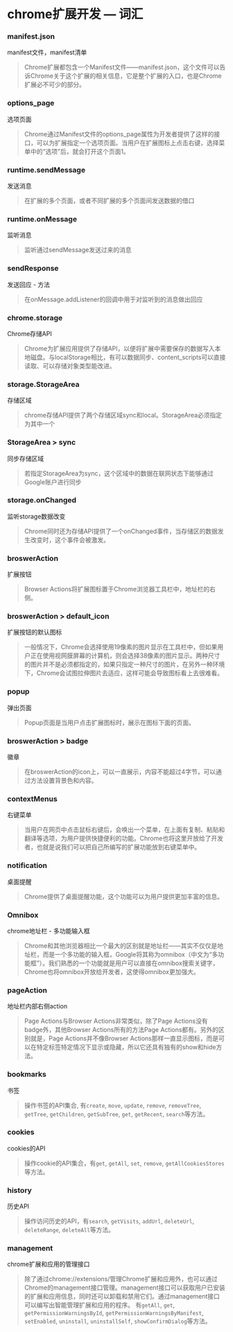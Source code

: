 # chrome扩展开发 — 词汇

### manifest.json
manifest文件，manifest清单
> Chrome扩展都包含一个Manifest文件——manifest.json，这个文件可以告诉Chrome关于这个扩展的相关信息，它是整个扩展的入口，也是Chrome扩展必不可少的部分。

### options_page
选项页面
>Chrome通过Manifest文件的options_page属性为开发者提供了这样的接口，可以为扩展指定一个选项页面。当用户在扩展图标上点击右键，选择菜单中的“选项”后，就会打开这个页面1。

### runtime.sendMessage
发送消息
> 在扩展的多个页面，或者不同扩展的多个页面间发送数据的借口

### runtime.onMessage
监听消息
> 监听通过sendMessage发送过来的消息

### sendResponse
发送回应 - 方法
> 在onMessage.addListener的回调中用于对监听到的消息做出回应

### chrome.storage
Chrome存储API
> Chrome为扩展应用提供了存储API，以便将扩展中需要保存的数据写入本地磁盘。与localStorage相比，有可以数据同步、content_scripts可以直接读取、可以存储对象类型能改进。

### storage.StorageArea
存储区域
> chrome存储API提供了两个存储区域sync和local。StorageArea必须指定为其中一个

### StorageArea > sync
同步存储区域
> 若指定StorageArea为sync，这个区域中的数据在联网状态下能够通过Google账户进行同步

### storage.onChanged
监听storage数据改变
> Chrome同时还为存储API提供了一个onChanged事件，当存储区的数据发生改变时，这个事件会被激发。

### broswerAction
扩展按钮
> Browser Actions将扩展图标置于Chrome浏览器工具栏中，地址栏的右侧。

### broswerAction > default_icon
扩展按钮的默认图标
> 一般情况下，Chrome会选择使用19像素的图片显示在工具栏中，但如果用户正在使用视网膜屏幕的计算机，则会选择38像素的图片显示。两种尺寸的图片并不是必须都指定的，如果只指定一种尺寸的图片，在另外一种环境下，Chrome会试图拉伸图片去适应，这样可能会导致图标看上去很难看。

### popup
弹出页面
> Popup页面是当用户点击扩展图标时，展示在图标下面的页面。

### broswerAction > badge
徽章
> 在broswerAction的icon上，可以一直展示，内容不能超过4字节，可以通过方法设置背景色和内容。

### contextMenus
右键菜单
> 当用户在网页中点击鼠标右键后，会唤出一个菜单，在上面有复制、粘贴和翻译等选项，为用户提供快捷便利的功能。Chrome也将这里开放给了开发者，也就是说我们可以把自己所编写的扩展功能放到右键菜单中。

### notification
桌面提醒
> Chrome提供了桌面提醒功能，这个功能可以为用户提供更加丰富的信息。

### Omnibox
chrome地址栏 - 多功能输入框
> Chrome和其他浏览器相比一个最大的区别就是地址栏——其实不仅仅是地址栏，而是一个多功能的输入框，Google将其称为omnibox（中文为“多功能框”）。我们熟悉的一个功能就是用户可以直接在omnibox搜索关键字，Chrome也将omnibox开放给开发者，这使得omnibox更加强大。

### pageAction
地址栏内部右侧action
> Page Actions与Browser Actions非常类似，除了Page Actions没有badge外，其他Browser Actions所有的方法Page Actions都有。另外的区别就是，Page Actions并不像Browser Actions那样一直显示图标，而是可以在特定标签特定情况下显示或隐藏，所以它还具有独有的show和hide方法。

### bookmarks
书签
> 操作书签的API集合, 有`create`, `move`, `update`, `remove`, `removeTree`, `getTree`, `getChildren`, `getSubTree`, `get`, `getRecent`, `search`等方法。

### cookies
cookies的API
> 操作cookie的API集合，有`get`, `getAll`, `set`, `remove`, `getAllCookiesStores`等方法。

### history
历史API
> 操作访问历史的API，有`search`, `getVisits`, `addUrl`, `deleteUrl`, `deleteRange`, `deleteAll`等方法。

### management
chrome扩展和应用的管理接口
> 除了通过chrome://extensions/管理Chrome扩展和应用外，也可以通过Chrome的management接口管理。management接口可以获取用户已安装的扩展和应用信息，同时还可以卸载和禁用它们。通过management接口可以编写出智能管理扩展和应用的程序。
> 有`getAll`, `get`, `getPermissionWarningsById`, `getPermissionWarningsByManifest`, `setEnabled`, `uninstall`, `uninstallSelf`, `showConfirmDialog`等方法。

















